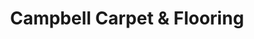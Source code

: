 ---
title: "Campbell Carpet & Flooring"
url: /cortland/campbell-carpet-und-flooring/
shop: Raumausstattung
---